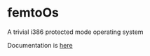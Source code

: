 femtoOs
==========

A trivial i386 protected mode operating system

Documentation is [here](http://blog.khubla.com/uncategorized/femtoos-a-simple-bootloader-and-protected-mode-kernel)
